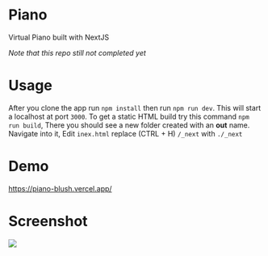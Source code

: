 # Piano
Virtual Piano built with NextJS

*Note that this repo still not completed yet*

# Usage
After you clone the app run ```npm install``` then run ```npm run dev```. This will start a localhost at port ```3000```. To get a static HTML build try this command ```npm run build```, There you should see a new folder created with an **out** name. Navigate into it, Edit ```inex.html``` replace (CTRL + H) ```/_next``` with ```./_next```

# Demo
https://piano-blush.vercel.app/

# Screenshot
<img src="https://user-images.githubusercontent.com/21981665/159752387-2b686309-7793-49c3-baf3-62a6b2aedcd5.PNG" />
